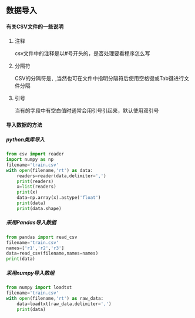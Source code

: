 ## 数据导入

#### 有关CSV文件的一些说明

1. 注释

    csv文件中的注释是以#号开头的，是否处理要看程序怎么写

2. 分隔符

    CSV的分隔符是`,` ,当然也可在文件中指明分隔符后使用空格键或Tab键进行文件分隔

3. 引号

    当有的字段中有空白值时通常会用引号引起来，默认使用双引号

#### 导入数据的方法

##### python类库导入

```python
from csv import reader
import numpy as np
filename='train.csv'
with open(filename,'rt') as data:
    readers=reader(data,delimiter=',')
    print(readers)
    x=list(readers)
    print(x)
    data=np.array(x).astype('float')
    print(data)
    print(data.shape)
```

##### 采用Pandas导入数据

```python
from pandas import read_csv
filename='train.csv'
names=['r1','r2','r3']
data=read_csv(filename,names=names)
print(data)
```

##### 采用numpy导入数组

```python
from numpy import loadtxt
filename='train.csv'
with open(filename,'rt') as raw_data:
    data=loadtxt(raw_data,delimiter=',')
    print(data)
```



